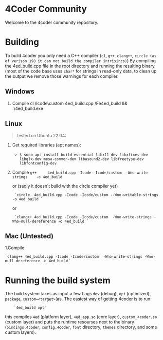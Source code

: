 # 4Coder Community

Welcome to the 4coder community repository.

# Building
To build 4coder you only need a C++ compiler (`cl`, `g++`, `clang++`, `circle (as of verison 198 it can not build the compiler intrisincs)`)
By compiling the 4ed_build.cpp file in the root directory and running the resulting binary (most of the code base uses `char*` for strings in read-only data, to clean up the output we remove those warnings for each compiler.

## Windows
1. Compile 
    cl /Icode\custom 4ed_build.cpp /Fe4ed_build && .\4ed_build.exe

## Linux
> tested on Ubuntu 22.04:
1. Get required libraries (apt names):
    - `$ sudo apt install build-essential libx11-dev libxfixes-dev libglx-dev mesa-common-dev libasound2-dev libfreetype-dev libfontconfig-dev`

2. Compile
		`g++     4ed_build.cpp -Icode -Icode/custom  -Wno-write-strings    -o 4ed_build`

	or (sadly it doesn't build with the circle compiler yet)

		`circle  4ed_build.cpp -Icode -Icode/custom --Wno-writable-strings -o 4ed_build `

	or

		`clang++ 4ed_build.cpp -Icode -Icode/custom  -Wno-write-strings -Wno-null-dereference -o 4ed_build `

## Mac (Untested)
1.Compile

	`clang++ 4ed_build.cpp -Icode -Icode/custom  -Wno-write-strings -Wno-null-dereference -o 4ed_build`


# Running the build system
The build system takes as input a few flags `dev` (debug), `opt` (optimized), `package`, `custom=<target>`(as.
The easiest way of getting 4coder is to run

		`4ed_build opt`

this compiles `4ed` (platform layer), `4ed_app.so` (core layer), `custom_4coder.so` (custom layer) and puts the runtime resourses next to the binary (`bindings.4coder`, `config.4coder`, `font` directory, `themes` directory, and some custom layers).

